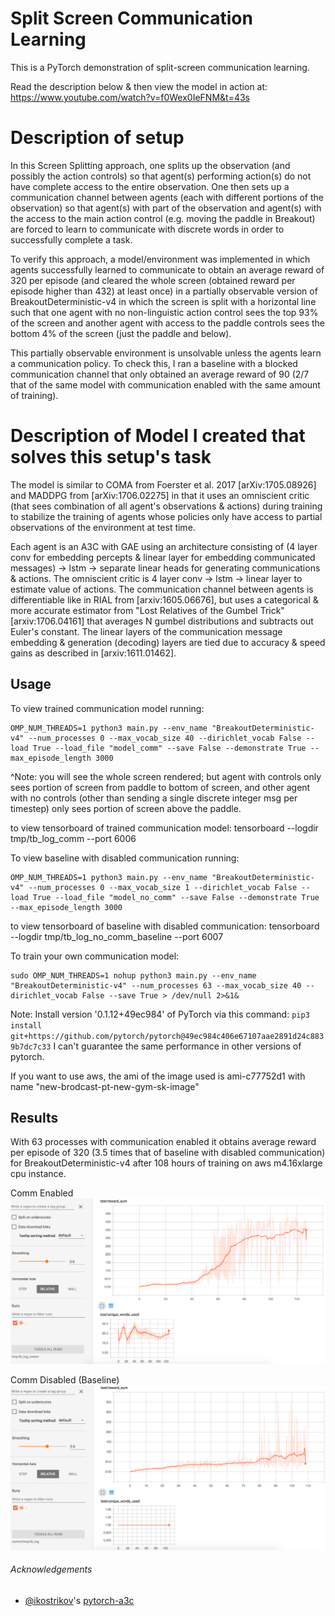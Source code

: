 # Split Screen Communication Learning

This is a PyTorch demonstration of split-screen communication learning.

Read the description below & then view the model in action at: https://www.youtube.com/watch?v=f0Wex0IeFNM&t=43s

# Description of setup
In this Screen Splitting approach, one splits up the observation (and possibly the action controls) so that agent(s) performing action(s) do not have complete access to the entire observation. One then sets up a communication channel between agents (each with different portions of the observation) so that agent(s) with part of the observation and agent(s) with the access to the main action control (e.g. moving the paddle in Breakout) are forced to learn to communicate with discrete words in order to successfully complete a task.

To verify this approach, a model/environment was implemented in which agents successfully learned to communicate to obtain an average reward of 320 per episode (and cleared the whole screen (obtained reward per episode higher than 432) at least once) in a partially observable version of BreakoutDeterministic-v4 in which the screen is split with a horizontal line such that one agent with no non-linguistic action control sees the top 93% of the screen and another agent with access to the paddle controls sees the bottom 4% of the screen (just the paddle and below).

This partially observable environment is unsolvable unless the agents learn a communication policy. To check this, I ran a baseline with a blocked communication channel that only obtained an average reward of 90 (2/7 that of the same model with communication enabled with the same amount of training).
 

# Description of Model I created that solves this setup's task
The model is similar to COMA from Foerster et al. 2017 [arXiv:1705.08926] and MADDPG from [arXiv:1706.02275] in that it uses an omniscient critic (that sees combination of all agent's observations & actions) during training to stabilize the training of agents whose policies only have access to partial observations of the environment at test time.

Each agent is an A3C with GAE using an architecture consisting of (4 layer conv for embedding percepts & linear layer for embedding communicated messages) -> lstm -> separate linear heads for generating communications & actions. The omniscient critic is 4 layer conv -> lstm -> linear layer to estimate value of actions. The communication channel between agents is differentiable like in RIAL from [arxiv:1605.06676], but uses a categorical & more accurate estimator from "Lost Relatives of the Gumbel Trick" [arxiv:1706.04161] that averages N gumbel distributions and subtracts out Euler's constant. The linear layers of the communication message embedding & generation (decoding) layers are tied due to accuracy & speed gains as described in [arxiv:1611.01462].

## Usage

To view trained communication model running:
```
OMP_NUM_THREADS=1 python3 main.py --env_name "BreakoutDeterministic-v4" --num_processes 0 --max_vocab_size 40 --dirichlet_vocab False --load True --load_file "model_comm" --save False --demonstrate True --max_episode_length 3000
```
^Note: you will see the whole screen rendered; but agent with controls only sees portion of screen from paddle to bottom of screen, and other agent with no controls (other than sending a single discrete integer msg per timestep) only sees portion of screen above the paddle.

to view tensorboard of trained communication model:
tensorboard --logdir tmp/tb_log_comm --port 6006


To view baseline with disabled communication running:
```
OMP_NUM_THREADS=1 python3 main.py --env_name "BreakoutDeterministic-v4" --num_processes 0 --max_vocab_size 1 --dirichlet_vocab False --load True --load_file "model_no_comm" --save False --demonstrate True --max_episode_length 3000
```

to view tensorboard of baseline with disabled communication:
tensorboard --logdir tmp/tb_log_no_comm_baseline --port 6007


To train your own communication model:
```
sudo OMP_NUM_THREADS=1 nohup python3 main.py --env_name "BreakoutDeterministic-v4" --num_processes 63 --max_vocab_size 40 --dirichlet_vocab False --save True > /dev/null 2>&1&
```


Note:
Install version '0.1.12+49ec984' of PyTorch via this command: 
`
pip3 install git+https://github.com/pytorch/pytorch@49ec984c406e67107aae2891d24c8839b7dc7c33
` 
I can't guarantee the same performance in other versions of pytorch.

If you want to use aws, the ami of the image used is ami-c77752d1 with name "new-brodcast-pt-new-gym-sk-image"

## Results

With 63 processes with communication enabled it obtains average reward per episode of 320 (3.5 times that of baseline with disabled communication) for BreakoutDeterministic-v4 after 108 hours of training on aws m4.16xlarge cpu instance.

Comm Enabled
![Commmunication_enabled BreakoutDeterministic-v4](images/comm_enabled.png)

Comm Disabled (Baseline)
![Commmunication_disabled BreakoutDeterministic-v4](images/comm_disabled_baseline.png)

###### Acknowledgements
- [@ikostrikov](https://github.com/ikostrikov)'s [pytorch-a3c](https://github.com/ikostrikov/pytorch-a3c)
